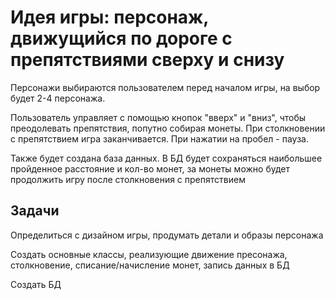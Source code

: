 # Идея игры: персонаж, движущийся по дороге с препятствиями сверху и снизу
Персонажи выбираются пользователем перед началом игры, на выбор будет 2-4 персонажа.

Пользователь управляет с помощью кнопок "вверх" и "вниз", чтобы преодолевать препятствия, 
попутно собирая монеты. При столкновении с препятствием игра заканчивается.
При нажатии на пробел - пауза.

Также будет создана база данных. В БД будет сохраняться наибольшее пройденное расстояние и кол-во монет,
за монеты можно будет продолжить игру после столкновения с препятствием

## Задачи
Определиться с дизайном игры, продумать детали и образы персонажа

Создать основные классы, реализующие движение пресонажа, столкновение, списание/начисление
монет, запись данных в БД

Создать БД